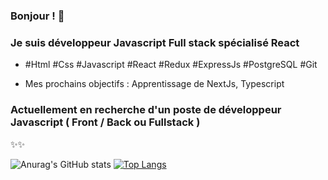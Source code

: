 ### Bonjour ! 👋

### Je suis développeur Javascript Full stack spécialisé React

- #Html #Css #Javascript #React #Redux #ExpressJs #PostgreSQL #Git

- Mes prochains objectifs : Apprentissage de NextJs, Typescript


### Actuellement en recherche d'un poste de développeur Javascript ( Front / Back ou Fullstack )

✨✨


![Anurag's GitHub stats](https://github-readme-stats.vercel.app/api?username=Thomas-279&theme=calm&show_icons=true&count_private=true&hide=contribs)
[![Top Langs](https://github-readme-stats.vercel.app/api/top-langs/?username=Thomas-279&theme=calm&layout=compact)](https://github.com/Thomas-279/github-readme-stats)
